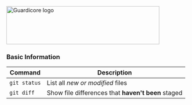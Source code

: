 <p align="left">
  <a href="https://www.guardicore.com/">
    <img src="https://www.guardicore.com/wp-content/uploads/2019/02/guardicore-press-releases-logo-banner2-845x200-1.jpg" alt="Guardicore logo" width="400" height="100">
  </a>
</p>
<h3 align="left">Basic Information</h3>
<p align="left">
</p>

| Command | Description |
| --- | --- |
| `git status` | List all *new or modified* files |
| `git diff` | Show file differences that **haven't been** staged |
